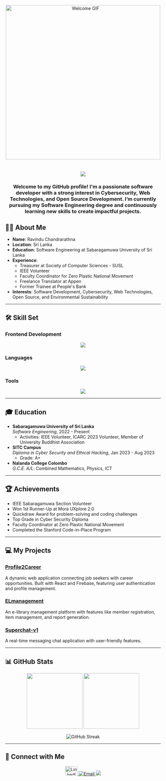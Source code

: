 <div align="center">
  <img src="path_to_your_gif.gif" style="width: 500px;" alt="Welcome GIF"/>
</div>

<div align="center">
  <h1>
    <a href="https://github.com/Ravindu1015">
      <img src="https://readme-typing-svg.herokuapp.com?font=Fira+Code&weight=500&size=40&pause=1000&color=F7C213&center=true&vCenter=true&width=435&height=70&lines=Hi%2C+I'm+Ravindu+Chandrarathna">
    </a>
  </h1>
</div>

<div align="center">
  <h3>Welcome to my GitHub profile! I'm a passionate software developer with a strong interest in Cybersecurity, Web Technologies, and Open Source Development. I’m currently pursuing my Software Engineering degree and continuously learning new skills to create impactful projects.</h3>
</div>

## 👨‍💻 About Me
- **Name**: Ravindu Chandrarathna  
- **Location**: Sri Lanka  
- **Education**: Software Engineering at Sabaragamuwa University of Sri Lanka  
- **Experience**:  
  - Treasurer at Society of Computer Sciences - SUSL  
  - IEEE Volunteer  
  - Faculty Coordinator for Zero Plastic National Movement  
  - Freelance Translator at Appen  
  - Former Trainee at People's Bank  
- **Interests**: Software Development, Cybersecurity, Web Technologies, Open Source, and Environmental Sustainability

---

## 🛠️ Skill Set

### Frontend Development  
<div align="center">
  <img src="https://skillicons.dev/icons?i=html,css,bootstrap,tailwind,js&perline=4" />
</div>

### Languages  
<div align="center">
  <img src="https://skillicons.dev/icons?i=c,js,cpp,java,python,&perline=4" />
</div>

### Tools  
<div align="center">
  <img src="https://skillicons.dev/icons?i=git,github,npm,figma,vscode,vercel,discord,vscodeqt&perline=4" />
</div>

---

## 🎓 Education

- **Sabaragamuwa University of Sri Lanka**  
  *Software Engineering*, 2022 - Present  
  - Activities: IEEE Volunteer, ICARC 2023 Volunteer, Member of University Buddhist Association  
- **SITC Campus**  
  *Diploma in Cyber Security and Ethical Hacking*, Jan 2023 - Aug 2023  
  - Grade: A+  
- **Nalanda College Colombo**  
  *G.C.E. A/L*: Combined Mathematics, Physics, ICT

---

## 🏆 Achievements
- IEEE Sabaragamuwa Section Volunteer  
- Won 1st Runner-Up at Mora UXplore 2.0  
- Quickdraw Award for problem-solving and coding challenges  
- Top Grade in Cyber Security Diploma  
- Faculty Coordinator at Zero Plastic National Movement  
- Completed the Stanford Code-in-Place Program

---

## 💻 My Projects

### [Profile2Career](https://github.com/Ravindu1015/Profile2Career)  
A dynamic web application connecting job seekers with career opportunities. Built with React and Firebase, featuring user authentication and profile management.

### [ELmanagement](https://github.com/Ravindu1015/ELmanagement)  
An e-library management platform with features like member registration, item management, and report generation.

### [Superchat-v1](https://github.com/Ravindu1015/Superchat-v1)  
A real-time messaging chat application with user-friendly features.

---

## 📊 GitHub Stats

<div align="center">
  <img height="180em" src="https://github-readme-stats-git-masterrstaa-rickstaa.vercel.app/api?username=Ravindu1015&show_icons=true&theme=slateorange&include_all_commits=true&count_private=true&hide_border=true"/>
  <img height="180em" src="https://github-readme-stats-eight-theta.vercel.app/api/top-langs/?username=Ravindu1015&langs_count=12&layout=compact&langs_count=8&theme=slateorange&include_all_commits=true&count_private=true&hide_border=true" />
</div>

<p align="center">
  <img src="http://github-readme-streak-stats.herokuapp.com?user=Ravindu1015&theme=rising-sun&hide_border=true&exclude_days=Sun" alt="GitHub Streak">
</p>

---

## 🤝 Connect with Me
<p align="center">
  <a href="https://www.linkedin.com/in/ravinduchandrarathna/" target="blank">
    <img src="https://raw.githubusercontent.com/rahuldkjain/github-profile-readme-generator/master/src/images/icons/Social/linked-in-alt.svg" alt="LinkedIn Profile" height="30" width="40" />
  </a>
  <a href="mailto:ravinduchan15@gmail.com">
    <img src="https://img.shields.io/badge/-ravinduchan15@gmail.com-D14836?style=flat&logo=Gmail&logoColor=white" alt="Email" />
  </a>
  <a href="https://leetcode.com/u/tayyabadev/" target="blank">
    <img src="https://img.shields.io/badge/-LeetCode-FFA116?style=flat&logo=LeetCode&logoColor=white"/>
  </a>
</p>

